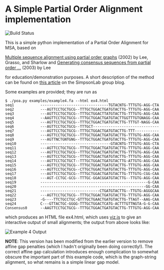 # A Simple Partial Order Alignment implementation

![Build Status](https://github.com/ljdursi/poapy/actions/workflows/python-package.yml/badge.svg)

This is a simple python implementation of a Partial Order Alignment for MSA,
based on

[Multiple sequence alignment using partial order graphs](http://bioinformatics.oxfordjournals.org/content/18/3/452.short) (2002) by Lee, Grasso, and Sharlow
 and
[Generating consensus sequences from partial order ...](http://bioinformatics.oxfordjournals.org/content/19/8/999.short) (2003) by Lee

for education/demonstration purposes. A short description of the method can be found on [this article](http://simpsonlab.github.io/2015/05/01/understanding-poa/) on the SimpsonLab group blog.

Some examples are provided; they are run as

```
$ ./poa.py examples/example4.fa --html ex4.html
seq1            -------------------------------TGTACNTG-TTTGTG-AGG-CTA
seq2            ---AGTTCCTGCTGCG--TTTGCTGGACTGATGTACTTG-TTTGTG-AGG-CAA
seq3            ---AGTTCCTGCTGCG--TTTGCTGGACTTATGTACTTG-TTTGTG-AGG-CAA
seq4            --AAGTTCCTGCTGCG--TTTGCTGGACTGATGTACTTGGTTTGTGNAGG-CAA
seq5            ---AGTTCCTGCTGCG--TTTGCTGGACTGATGTACTTG-TTTGT-NAGG-CAA
seq6            ---AGTTCCTGCTGCG--TTTGCT------------------------------
seq7            ---AGTTCCTGCTGCG--TTTGCTGGACTGATGTACTTG-TTT-----------
seq8            ---AGTTCCTGCTGCG--TTTGCTGGACTGATGTACTTG-TTTGTG-AGG-CAA
seq9            ---AGTTNCTGNTGNG--TTTGCTGGACTGATGTACTTG-TTTGTG-AGG-CAA
seq10           --------------------------------GTACNTG-TTTGTG-AGG-CTA
seq11           ---AGTTCCTGCTGCG--TTTGCTGGACTGATGTACTTG-TTTGTG-AGG-CAA
seq12           ---AGTTCCTGCTGCG--TTTGCTGGACTGATGTACTTG-TTTGTG-AGG-CAA
seq13           ---AGTTCCTGCTGCG--TTTGCTGGACTGATGTACTTG-TTTGTG-AGG-CAA
seq14           ---AGTTCCTGCTGCT--TTTGCTGGACTGATGTACTTG-ATTGTG-AGG-CAA
seq15           ---AGTTCCTGCTGCG--TTTGCTGGACTGATGTACTTG-TTTGTG-AGG-CAA
seq16           ---AGTTCCTGCTGCG--CTTGCTGGACTGATGTACTTG-TTTGTG-AGG-CAA
seq17           ---AGTTCCTGCTGCG--TTTGCTGGACTGATGTACTTG-TTTGTG-CGG-CAA
seq18           ---AGT-CCTGC-GCG--TTTGC-GGACGGATGTACTTG--TTGTG-AGG-CAA
seq19           -------------------------------------------------G-CAA
seq20           ------------------------------------------------GG-CAA
seq21           ---------------------------CTGATGTACTTG--TTGTG-AGGGCAA
seq22           ---AGTTCCTGCTGCG--TTTGCTGGACTGATGTACTTG-TTTGTG-AGG-CAA
seq23           -G----TTCTGCCTGC-GTTTGCTGAACTGATGTACTTG-TTAGT--AAG-CAA
seq24           C---GTTACTGC-GGGG-TTTGCTGGACTCATG-ACTTTGTTNGTA-G-G-CAA
Consensus0      --AAGTTCCTGCTGCG--TTTGCTGGACTGATGTACTTG-TTTGTG-AGG-CAA
```

which produces an HTML file ex4.html, which uses [viz.js](http://visjs.org/)
to give an interactive output of small alignments; the output from above looks
like:

![Example 4 Output](imgs/screenshot.png  "Example 4 Output")

**NOTE**: This version has been modified from the earlier version to remove
affine gap penalties (which I hadn't originally been doing correctly!).
The correct affine gap calculation introduces enough complication to somewhat
obscure the important part of this example code, which is the graph-string
alignment, so what remains is a simple linear gap model.
